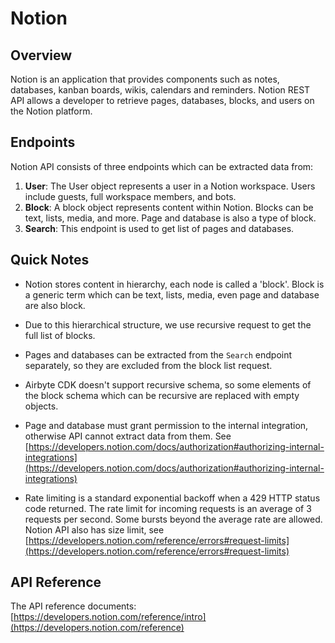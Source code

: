 # Notion

## Overview

Notion is an application that provides components such as notes, databases, kanban boards, wikis, calendars and reminders. Notion REST API allows a developer to retrieve pages, databases, blocks, and users on the Notion platform.

## Endpoints

Notion API consists of three endpoints which can be extracted data from:

1. **User**: The User object represents a user in a Notion workspace. Users include guests, full workspace members, and bots.
2. **Block**: A block object represents content within Notion. Blocks can be text, lists, media, and more. Page and database is also a type of block.
3. **Search**: This endpoint is used to get list of pages and databases.

## Quick Notes

- Notion stores content in hierarchy, each node is called a 'block'. Block is a generic term which can be text, lists, media, even page and database are also block.

- Due to this hierarchical structure, we use recursive request to get the full list of blocks.

- Pages and databases can be extracted from the `Search` endpoint separately, so they are excluded from the block list request.

- Airbyte CDK doesn't support recursive schema, so some elements of the block schema which can be recursive are replaced with empty objects.

- Page and database must grant permission to the internal integration, otherwise API cannot extract data from them. See [https://developers.notion.com/docs/authorization#authorizing-internal-integrations](https://developers.notion.com/docs/authorization#authorizing-internal-integrations)

- Rate limiting is a standard exponential backoff when a 429 HTTP status code returned. The rate limit for incoming requests is an average of 3 requests per second. Some bursts beyond the average rate are allowed. Notion API also has size limit, see [https://developers.notion.com/reference/errors#request-limits](https://developers.notion.com/reference/errors#request-limits)

## API Reference

The API reference documents: [https://developers.notion.com/reference/intro](https://developers.notion.com/reference)
